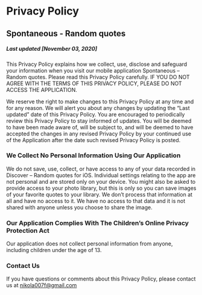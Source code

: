 # Privacy Policy

## Spontaneous - Random quotes
##### Last updated [November 03, 2020]

This Privacy Policy explains how we collect, use, disclose and safeguard your information when you visit our mobile application Spontaneous – Random quotes. Please read this Privacy Policy carefully.  IF YOU DO NOT AGREE WITH THE TERMS OF THIS PRIVACY POLICY, PLEASE DO NOT ACCESS THE APPLICATION.

We reserve the right to make changes to this Privacy Policy at any time and for any reason.  We will alert you about any changes by updating the “Last updated” date of this Privacy Policy.  You are encouraged to periodically review this Privacy Policy to stay informed of updates. You will be deemed to have been made aware of, will be subject to, and will be deemed to have accepted the changes in any revised Privacy Policy by your continued use of the Application after the date such revised Privacy Policy is posted.

### We Collect No Personal Information Using Our Application
We do not save, use, collect, or have access to any of your data recorded in Discover – Random quotes for iOS.
Individual settings relating to the app are not personal and are stored only on your device. You might also be asked to provide access to your photo library, but this is only so you can save images of your favorite quotes to your library. We don’t process that information at all and have no access to it.
We have no access to that data and it is not shared with anyone unless you choose to share the image.

### Our Application Complies With The Children’s Online Privacy Protection Act
Our application does not collect personal information from anyone, including children under the age of 13.

### Contact Us
If you have questions or comments about this Privacy Policy, please contact us at
nikola007f@gmail.com
